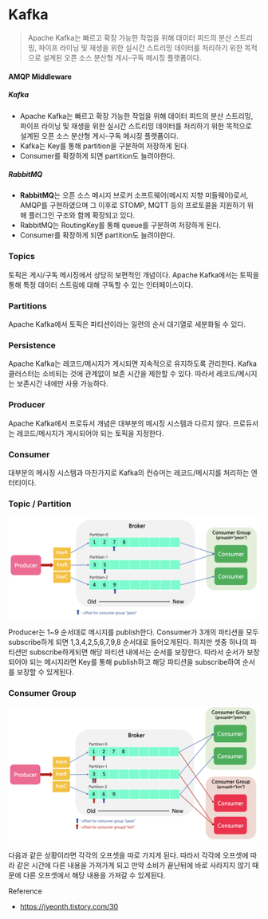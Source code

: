 # Kafka

> Apache Kafka는 빠르고 확장 가능한 작업을 위해 데이터 피드의 분산 스트리밍, 파이프 라이닝 및 재생을 위한 실시간 스트리밍 데이터를 처리하기 위한 목적으로 설계된 오픈 소스 분산형 게시-구독 메시징 플랫폼이다.

#### AMQP Middleware

##### Kafka

- Apache Kafka는 빠르고 확장 가능한 작업을 위해 데이터 피드의 분산 스트리밍, 파이프 라이닝 및 재생을 위한 실시간 스트리밍 데이터를 처리하기 위한 목적으로 설계된 오픈 소스 분산형 게시-구독 메시징 플랫폼이다.
- Kafka는 Key를 통해 partition을 구분하여 저장하게 된다.
- Consumer를 확장하게 되면 partition도 늘려야한다.

##### RabbitMQ

- **RabbitMQ**는 오픈 소스 메시지 브로커 소프트웨어(메시지 지향 미들웨어)로서, AMQP를 구현하였으며 그 이후로 STOMP, MQTT 등의 프로토콜을 지원하기 위해 플러그인 구조와 함께 확장되고 있다.
- RabbitMQ는 RoutingKey를 통해 queue를 구분하여 저장하게 된다.
- Consumer를 확장하게 되면 partition도 늘려야한다.

### Topics

토픽은 게시/구독 메시징에서 상당히 보편적인 개념이다. Apache Kafka에서는 토픽을 통해 특정 데이터 스트림에 대해 구독할 수 있는 인터페이스이다. 

### Partitions

Apache Kafka에서 토픽은 파티션이라는 일련의 순서 대기열로 세분화될 수 있다.

### Persistence

Apache Kafka는 레코드/메시지가 게시되면 지속적으로 유지하도록 관리한다. Kafka클러스터는 소비되는 것에 관계없이 보존 시간을 제한할 수 있다. 따라서 레코드/메시지는 보존시간 내에만 사용 가능하다.

### Producer

Apache Kafka에서 프로듀서 개념은 대부분의 메시징 시스템과 다르지 않다. 프로듀서는 레코드/메시지가 게시되어야 되는 토픽을 지정한다.

### Consumer

대부분의 메시징 시스템과 마찬가지로 Kafka의 컨슈머는 레코드/메시지를 처리하는 엔터티이다. 

### Topic / Partition

![image1](./image1.png)

Producer는 1~9 순서대로 메시지를 publish한다. Consumer가 3개의 파티션을 모두 subscribe하게 되면 1,3,4,2,5,6,7,9,8 순서대로 들어오게된다. 하지만 셋중 하나의 파티션만 subscribe하게되면 해당 파티션 내에서는 순서를 보장한다. 따라서 순서가 보장되어야 되는 메시지라면 Key를 통해 publish하고 해당 파티션을 subscribe하여 순서를 보장할 수 있게된다.

### Consumer Group

![image](./image2.png)

다음과 같은 상황이라면 각각의 오프셋을 따로 가지게 된다. 따라서 각각에 오프셋에 따라 같은 시간에 다른 내용을 가져가게 되고 만약 소비가 끝난뒤에 바로 사라지지 않기 때문에 다른 오프셋에서 해당 내용을 가져갈 수 있게된다.

Reference

- https://jyeonth.tistory.com/30
